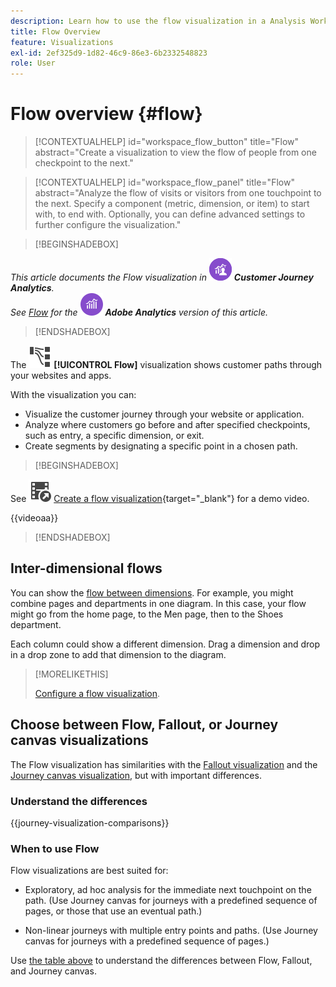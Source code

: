 ```yaml
---
description: Learn how to use the flow visualization in a Analysis Workspace.
title: Flow Overview
feature: Visualizations
exl-id: 2ef325d9-1d82-46c9-86e3-6b2332548823
role: User
---
```

# Flow overview {#flow}

<!-- markdownlint-disable MD034 -->

>[!CONTEXTUALHELP]
>id="workspace_flow_button"
>title="Flow"
>abstract="Create a visualization to view the flow of people from one checkpoint to the next."

>[!CONTEXTUALHELP]
>id="workspace_flow_panel"
>title="Flow"
>abstract="Analyze the flow of visits or visitors from one touchpoint to the next. Specify a component (metric, dimension, or item) to start with, to end with. Optionally, you can define advanced settings to further configure the visualization."

<!-- markdownlint-enable MD034 -->


>[!BEGINSHADEBOX]

_This article documents the Flow visualization in_ ![CustomerJourneyAnalytics](/help/assets/icons/CustomerJourneyAnalytics.svg) _**Customer Journey Analytics**._<br/>_See [Flow](https://experienceleague.adobe.com/en/docs/analytics/analyze/analysis-workspace/visualizations/flow/flow) for the_ ![AdobeAnalytics](/help/assets/icons/AdobeAnalytics.svg) _**Adobe Analytics** version of this article._

>[!ENDSHADEBOX]


The ![GraphPathing](/help/assets/icons/GraphPathing.svg) **[!UICONTROL Flow]** visualization shows customer paths through your websites and apps.

With the visualization you can: 

* Visualize the customer journey through your website or application.
* Analyze where customers go before and after specified checkpoints, such as entry, a specific dimension, or exit.
* Create segments by designating a specific point in a chosen path.


>[!BEGINSHADEBOX]

See ![VideoCheckedOut](/help/assets/icons/VideoCheckedOut.svg) [Create a flow visualization](https://video.tv.adobe.com/v/346063/?quality=12&learn=on){target="_blank"} for a demo video.

{{videoaa}}

>[!ENDSHADEBOX]


## Inter-dimensional flows

You can show the [flow between dimensions](/help/analysis-workspace/visualizations/c-flow/multi-dimensional-flow.md). For example, you might combine pages and departments in one diagram. In this case, your flow might go from the home page, to the Men page, then to the Shoes department.

Each column could show a different dimension. Drag a dimension and drop in a drop zone to add that dimension to the diagram.

>[!MORELIKETHIS]
>
>[Configure a flow visualization](/help/analysis-workspace/visualizations/c-flow/create-flow.md).
>

## Choose between Flow, Fallout, or Journey canvas visualizations

The Flow visualization has similarities with the [Fallout visualization](/help/analysis-workspace/visualizations/fallout/fallout-flow.md) and the [Journey canvas visualization](/help/analysis-workspace/visualizations/journey-canvas/journey-canvas.md), but with important differences. 

### Understand the differences

<!-- Information in this snippet is shared between Journey canvas, Fallout, and Flow visualization docs -->

{{journey-visualization-comparisons}}

### When to use Flow

Flow visualizations are best suited for:

* Exploratory, ad hoc analysis for the immediate next touchpoint on the path. (Use Journey canvas for journeys with a predefined sequence of pages, or those that use an eventual path.)

* Non-linear journeys with multiple entry points and paths. (Use Journey canvas for journeys with a predefined sequence of pages.)

Use [the table above](#understand-the-differences) to understand the differences between Flow, Fallout, and Journey canvas.
